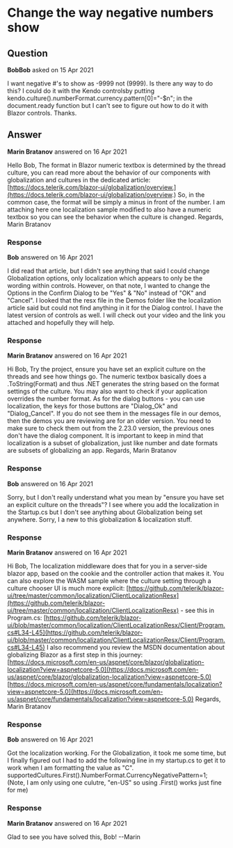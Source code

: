 # Change the way negative numbers show

## Question

**BobBob** asked on 15 Apr 2021

I want negative #'s to show as -9999 not (9999). Is there any way to do this? I could do it with the Kendo controlsby putting kendo.culture().numberFormat.currency.pattern[0]="-$n"; in the document.ready function but I can't see to figure out how to do it with Blazor controls. Thanks.

## Answer

**Marin Bratanov** answered on 16 Apr 2021

Hello Bob, The format in Blazor numeric textbox is determined by the thread culture, you can read more about the behavior of our components with globalization and cultures in the dedicated article: [https://docs.telerik.com/blazor-ui/globalization/overview.](https://docs.telerik.com/blazor-ui/globalization/overview.) So, in the common case, the format will be simply a minus in front of the number. I am attaching here one localization sample modified to also have a numeric textbox so you can see the behavior when the culture is changed. Regards, Marin Bratanov

### Response

**Bob** answered on 16 Apr 2021

I did read that article, but I didn't see anything that said I could change Globalization options, only localization which appears to only be the wording within controls. However, on that note, I wanted to change the Options in the Confirm Dialog to be "Yes" & "No" instead of "OK" and "Cancel". I looked that the resx file in the Demos folder like the localization article said but could not find anything in it for the Dialog control. I have the latest version of controls as well. I will check out your video and the link you attached and hopefully they will help.

### Response

**Marin Bratanov** answered on 16 Apr 2021

Hi Bob, Try the project, ensure you have set an explicit culture on the threads and see how things go. The numeric textbox basically does a .ToString(Format) and thus .NET generates the string based on the format settings of the culture. You may also want to check if your application overrides the number format. As for the dialog buttons - you can use localization, the keys for those buttons are "Dialog_Ok" and "Dialog_Cancel". If you do not see them in the messages file in our demos, then the demos you are reviewing are for an older version. You need to make sure to check them out from the 2.23.0 version, the previous ones don't have the dialog component. It is important to keep in mind that localization is a subset of globalization, just like number and date formats are subsets of globalizing an app. Regards, Marin Bratanov

### Response

**Bob** answered on 16 Apr 2021

Sorry, but I don't really understand what you mean by "ensure
you have set an explicit culture on the threads"? I see where you add the localization in the Startup.cs but I don't see anything about Globalization being set anywhere. Sorry, I a new to this globalization & localization stuff.

### Response

**Marin Bratanov** answered on 16 Apr 2021

Hi Bob, The localization middleware does that for you in a server-side blazor app, based on the cookie and the controller action that makes it. You can also explore the WASM sample where the culture setting through a culture chooser UI is much more explicit: [https://github.com/telerik/blazor-ui/tree/master/common/localization/ClientLocalizationResx](https://github.com/telerik/blazor-ui/tree/master/common/localization/ClientLocalizationResx) - see this in Program.cs: [https://github.com/telerik/blazor-ui/blob/master/common/localization/ClientLocalizationResx/Client/Program.cs#L34-L45](https://github.com/telerik/blazor-ui/blob/master/common/localization/ClientLocalizationResx/Client/Program.cs#L34-L45) I also recommend you review the MSDN documentation about globalizing Blazor as a first step in this journey: [https://docs.microsoft.com/en-us/aspnet/core/blazor/globalization-localization?view=aspnetcore-5.0](https://docs.microsoft.com/en-us/aspnet/core/blazor/globalization-localization?view=aspnetcore-5.0) [https://docs.microsoft.com/en-us/aspnet/core/fundamentals/localization?view=aspnetcore-5.0](https://docs.microsoft.com/en-us/aspnet/core/fundamentals/localization?view=aspnetcore-5.0) Regards, Marin Bratanov

### Response

**Bob** answered on 16 Apr 2021

Got the localization working. For the Globalization, it took me some time, but I finally figured out I had to add the following line in my startup.cs to get it to work when I am formatting the value as "C". supportedCultures.First().NumberFormat.CurrencyNegativePattern=1; (Note, I am only using one culutre, "en-US" so using .First() works just fine for me)

### Response

**Marin Bratanov** answered on 16 Apr 2021

Glad to see you have solved this, Bob! --Marin
